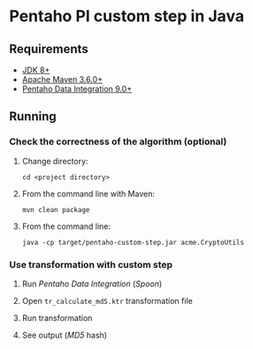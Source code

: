 # Pentaho PI custom step in Java

## Requirements

* [JDK 8+](http://www.oracle.com/technetwork/java/javase/downloads/index.html)
* [Apache Maven 3.6.0+](https://maven.apache.org/download.cgi)
* [Pentaho Data Integration 9.0+](https://www.hitachivantara.com/en-us/products/data-management-analytics/pentaho-platform.html)

## Running

### Check the correctness of the algorithm (optional)

1. Change directory:

   `cd <project directory>`
   
1. From the command line with Maven:

   `mvn clean package`

1. From the command line:

   `java -cp target/pentaho-custom-step.jar acme.CryptoUtils`

### Use transformation with custom step

1. Run *Pentaho Data Integration* (*Spoon*)

1. Open `tr_calculate_md5.ktr` transformation file

1. Run transformation

1. See output (*MD5* hash)
